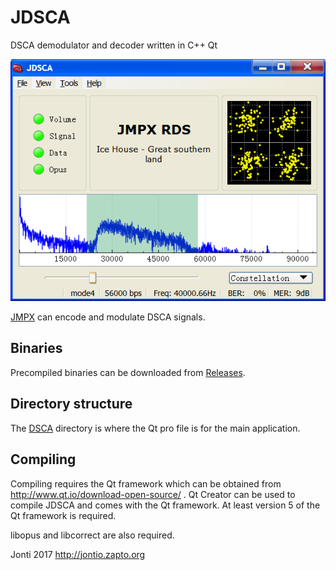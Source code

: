 # JDSCA
DSCA demodulator and decoder written in C++ Qt

![](images/JDSCA.png)

[JMPX] can encode and modulate DSCA signals.

## Binaries

Precompiled binaries can be downloaded from [Releases].

## Directory structure

The [DSCA](DSCA) directory is where the Qt pro file is for the main application.

## Compiling

Compiling requires the Qt framework which can be obtained from http://www.qt.io/download-open-source/ . Qt Creator can be used to compile JDSCA and comes with the Qt framework. At least version 5 of the Qt framework is required.

libopus and libcorrect are also required.

Jonti 2017
http://jontio.zapto.org

[OQPSK]: https://en.wikipedia.org/wiki/Phase-shift_keying#Offset_QPSK_.28OQPSK.29
[GMSK]: https://en.wikipedia.org/wiki/Minimum-shift_keying#Gaussian_minimum-shift_keying
[BPSK]: https://en.wikipedia.org/wiki/Phase-shift_keying#Binary_phase-shift_keying_.28BPSK.29
[UDP]: https://en.wikipedia.org/wiki/User_Datagram_Protocol
[SSB]: https://en.wikipedia.org/wiki/Single-sideband_modulation
[Arduino]: https://www.arduino.cc/
[Varicode]: https://en.wikipedia.org/wiki/Varicode
[Spectrum Lab]: http://www.qsl.net/dl4yhf/spectra1.html
[JMSK]: https://github.com/jontio/JMSK
[RTL-SDR]: http://www.rtl-sdr.com/about-rtl-sdr/
[Releases]: https://github.com/jontio/JDSCA/releases
[JMPX]: https://github.com/jontio/JMPX
